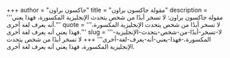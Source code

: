 +++
author = "جاكسون براون"
title = "مقولة جاكسون براون"
description = '''مقولة جاكسون براون: لا تسخر أبدًا من شخص يتحدث الإنجليزية المكسورة، فهذا يعني أنه يعرف لغة أخرى.'''
quote = '''لا تسخر أبدًا من شخص يتحدث الإنجليزية المكسورة، فهذا يعني أنه يعرف لغة أخرى.'''
slug = '''لا-تسخر-أبدًا-من-شخص-يتحدث-الإنجليزية-المكسورة،-فهذا-يعني-أنه-يعرف-لغة-أخرى'''
+++
لا تسخر أبدًا من شخص يتحدث الإنجليزية المكسورة، فهذا يعني أنه يعرف لغة أخرى.
